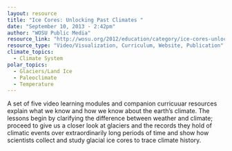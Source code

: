 ```yaml
---
layout: resource
title: "Ice Cores: Unlocking Past Climates "
date: "September 10, 2013 - 2:42pm"
author: "WOSU Public Media"
resource_link: "http://wosu.org/2012/education/category/ice-cores-unlocking-past-climates/"
resource_type: "Video/Visualization, Curriculum, Website, Publication"
climate_topics:
  - Climate System
polar_topics:
  - Glaciers/Land Ice
  - Paleoclimate
  - Temperature
---
```


A set of five video learning modules and companion curricuuar resources explain what we know and how we know about the earth’s climate.  The lessons begin by clarifying the difference between weather and climate; proceed to give us a closer look at glaciers and the records they hold of climatic events over extraordinarily long periods of time and show how scientists collect and study glacial ice cores to trace climate history.
